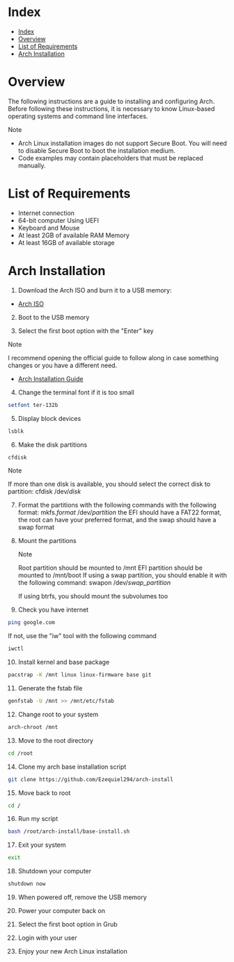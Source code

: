 # Index

- [Index](#index)
- [Overview](#overview)
- [List of Requirements](#list-of-requirements)
- [Arch Installation](#arch-installation)

# Overview

The following instructions are a guide to installing and configuring Arch. Before following these instructions, it is necessary to know Linux-based operating systems and command line interfaces.

> [!NOTE]
>
> - Arch Linux installation images do not support Secure Boot. You will need to disable Secure Boot to boot the installation medium.
> - Code examples may contain placeholders that must be replaced manually.

# List of Requirements

- Internet connection
- 64-bit computer Using UEFI
- Keyboard and Mouse
- At least 2GB of available RAM Memory
- At least 16GB of available storage

# Arch Installation

1. Download the Arch ISO and burn it to a USB memory:

- [Arch ISO](https://archlinux.org/download/)

2. Boot to the USB memory

3. Select the first boot option with the "Enter" key

> [!NOTE]
> I recommend opening the official guide to follow along in case something changes or you have a different need.
>
> - [Arch Installation Guide](https://wiki.archlinux.org/title/Installation_guide)

4. Change the terminal font if it is too small

```bash
setfont ter-132b
```

5. Display block devices

```bash
lsblk
```

6. Make the disk partitions

```bash
cfdisk
```
   > [!NOTE]
   > If more than one disk is available, you should select the correct disk to partition: cfdisk /dev/*disk*


7. Format the partitions with the following commands with the following format:
mkfs.*format* /dev/*partition*
the EFI should have a FAT22 format, the root can have your preferred format, and the swap should have a swap format

8. Mount the partitions
   > [!NOTE]
   > Root partition should be mounted to /mnt
   > EFI partition should be mounted to /mnt/boot
   > If using a swap partition, you should enable it with the following command: swapon /dev/*swap_partition*
   >
   > If using btrfs, you should mount the subvolumes too

9. Check you have internet

```bash
ping google.com
```

If not, use the "iw" tool with the following command

```bash
iwctl
```

10. Install kernel and base package

```bash
pacstrap -K /mnt linux linux-firmware base git
```

11. Generate the fstab file

```bash
genfstab -U /mnt >> /mnt/etc/fstab
```

12. Change root to your system

```bash
arch-chroot /mnt
```

13. Move to the root directory

```bash
cd /root
```

14. Clone my arch base installation script

```bash
git clone https://github.com/Ezequiel294/arch-install
```

15. Move back to root

```bash
cd /
```

16. Run my script

```bash
bash /root/arch-install/base-install.sh
```

17. Exit your system

```bash
exit
```

18. Shutdown your computer

```bash
shutdown now
```

19. When powered off, remove the USB memory

20. Power your computer back on

21. Select the first boot option in Grub

22. Login with your user

23. Enjoy your new Arch Linux installation

